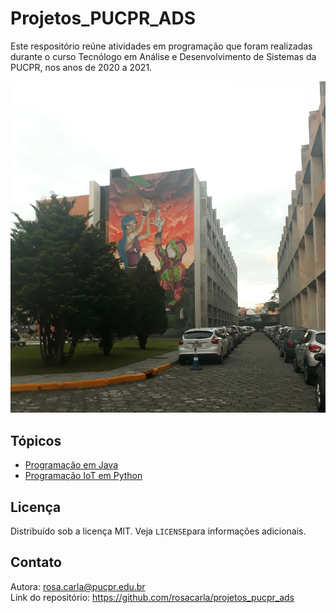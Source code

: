 # Projetos_PUCPR_ADS
Este respositório reúne atividades em programação que foram realizadas durante o curso Tecnólogo em Análise e Desenvolvimento de Sistemas da PUCPR, nos anos de 2020 a 2021.

<p align="center"> 
<img src="https://github.com/rosacarla/projetos_pucpr_ads/blob/main/imagens/pucpr.jpg">
</p>

## Tópicos
- [Programação em Java](https://github.com/rosacarla/projetos_pucpr_ads/tree/main/poo_java)
- [Programação IoT em Python](https://github.com/rosacarla/projetos_pucpr_ads/tree/main/mqtt_device-python)

## Licença
Distribuído sob a licença MIT. Veja `LICENSE`para informações adicionais.

## Contato
Autora: rosa.carla@pucpr.edu.br<br>
Link do repositório: https://github.com/rosacarla/projetos_pucpr_ads
